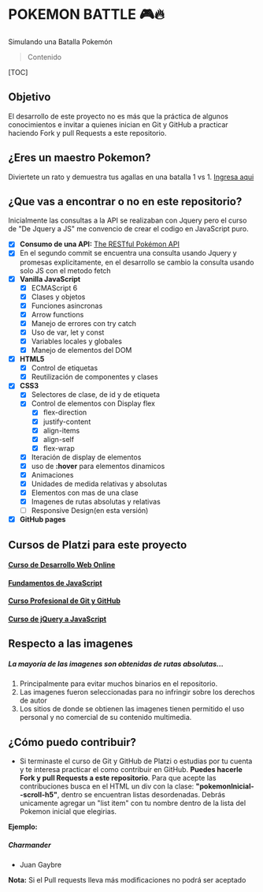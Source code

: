 # POKEMON BATTLE  🎮🔥 
Simulando una Batalla Pokemón

> Contenido

[TOC]

## Objetivo
El desarrollo de este proyecto no es más que la práctica de algunos conocimientos e invitar a quienes inician en Git y GitHub a practicar haciendo Fork y pull Requests a este repositorio.


## ¿Eres un maestro Pokemon?
Diviertete un rato y demuestra tus agallas en una batalla 1 vs 1. <a href="https://gaybre.github.io/PokemonBattle/pokemon.html">Ingresa aqui</a>


## ¿Que vas a encontrar o no en este repositorio?
Inicialmente las consultas a la API se realizaban con Jquery pero el curso de "De Jquery a JS" me convencio de crear el codigo en JavaScript puro.
- [x] <strong>Consumo de una API:</strong> <a href="https://pokeapi.co/">The RESTful Pokémon API</a>
- [x] En el segundo commit se encuentra una consulta usando Jquery y promesas explicitamente, en el desarrollo se cambio la consulta usando solo JS con el metodo fetch
- [x] <strong>Vanilla JavaScript</strong>
	- [x] ECMAScript 6
	- [x] Clases y objetos
	- [x] Funciones asincronas
	- [x] Arrow functions
	- [x] Manejo de errores con try catch
	- [x] Uso de var, let y const
	- [x] Variables locales y globales
	- [x] Manejo de elementos del DOM
- [x] <strong>HTML5</strong>
	- [x] Control de etiquetas
	- [x] Reutilización de componentes y clases
- [x] <strong>CSS3</strong>
	- [x] Selectores de clase, de id y de etiqueta
	- [x] Control de elementos con Display flex
		- [x] flex-direction
		- [x] justify-content
		- [x] align-items
		- [x] align-self
		- [x] flex-wrap
	- [x] Iteración de display de elementos
	- [x] uso de <strong>:hover</strong> para elementos dinamicos
	- [x] Animaciones
	- [x] Unidades de medida relativas y absolutas
	- [x] Elementos con mas de una clase
	- [x] Imagenes de rutas absolutas y relativas
	- [ ] Responsive Design(en esta versión)
- [x] <strong>GitHub pages</strong>

## Cursos de Platzi para este proyecto

#### <a href="https://platzi.com/clases/html5-css3/"><abbr title="Teacher: Leonidas Esteban">Curso de Desarrollo Web Online</abbr></a>
#### <a href="https://platzi.com/clases/fundamentos-javascript/"><abbr title="Teacher: Sacha Lifszyc">Fundamentos de JavaScript</abbr></a>
#### <a href="https://platzi.com/clases/git-github/"><abbr title="Teacher: Freddy Vega">Curso Profesional de Git y GitHub</abbr></a>
#### <a href="https://platzi.com/clases/jquery-js/"><abbr title="Teacher: Leonidas Esteban">Curso de jQuery a JavaScript</abbr></a>

## Respecto a las imagenes
##### La mayoría de las imagenes son obtenidas de rutas absolutas...
1. Principalmente para evitar muchos binarios en el repositorio.
2. Las imagenes fueron seleccionadas para no infringir sobre los derechos de autor
3. Los sitios de donde se obtienen las imagenes tienen permitido el uso personal y no comercial de su contenido multimedia.

## ¿Cómo puedo contribuir?
 * Si terminaste el curso de Git y GitHub de Platzi o estudias por tu cuenta y te interesa practicar el como contribuir en GitHub. <strong>Puedes hacerle Fork y pull Requests a este repositorio</strong>.
 Para que acepte las contribuciones busca en el HTML un div con la clase: <strong>"pokemonInicial--scroll-h5"</strong>, dentro se encuentran listas desordenadas. Debrás unicamente agregar un "list item" con tu nombre dentro de la lista del Pokemon inicial que elegirias.
 
 <strong>Ejemplo: </strong>
				<h5 class="pokemonInicial--scroll-h5">Charmander</h5>
				<ul class="pokemonInicial__text">
					<li>Juan Gaybre</li>
				</ul>

<strong>Nota:</strong> Si el Pull requests lleva más modificaciones no podrá ser aceptado